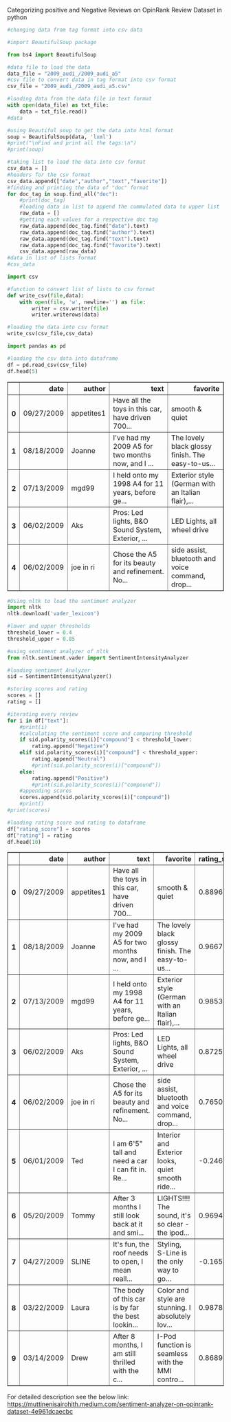 Categorizing positive and Negative Reviews on OpinRank Review Dataset in python


```python
#changing data from tag format into csv data

#import BeautifulSoup package

from bs4 import BeautifulSoup
```


```python
#data file to load the data
data_file = "2009_audi_/2009_audi_a5"
#csv file to convert data in tag format into csv format
csv_file = "2009_audi_/2009_audi_a5.csv"
```


```python
#loading data from the data file in text format
with open(data_file) as txt_file:
    data = txt_file.read()
#data
```


```python
#using Beautiful soup to get the data into html format
soup = BeautifulSoup(data, 'lxml')
#print("\nFind and print all the tags:\n")
#print(soup)

#taking list to load the data into csv format
csv_data = []
#headers for the csv format
csv_data.append(["date","author","text","favorite"])
#finding and printing the data of "doc" format
for doc_tag in soup.find_all("doc"):
    #print(doc_tag)
    #loading data in list to append the cummulated data to upper list
    raw_data = []
    #getting each values for a respective doc tag
    raw_data.append(doc_tag.find("date").text)
    raw_data.append(doc_tag.find("author").text)
    raw_data.append(doc_tag.find("text").text)
    raw_data.append(doc_tag.find("favorite").text)
    csv_data.append(raw_data)
#data in list of lists format
#csv_data
```


```python
import csv

#function to convert list of lists to csv format
def write_csv(file,data):
    with open(file, 'w', newline='') as file:
        writer = csv.writer(file)
        writer.writerows(data)
```


```python
#loading the data into csv format
write_csv(csv_file,csv_data)
```


```python
import pandas as pd
```


```python
#loading the csv data into dataframe
df = pd.read_csv(csv_file)
df.head(5)
```




<div>
<table border="1" class="dataframe">
  <thead>
    <tr style="text-align: right;">
      <th></th>
      <th>date</th>
      <th>author</th>
      <th>text</th>
      <th>favorite</th>
    </tr>
  </thead>
  <tbody>
    <tr>
      <th>0</th>
      <td>09/27/2009</td>
      <td>appetites1</td>
      <td>Have all the toys in this car, have driven 700...</td>
      <td>smooth &amp; quiet</td>
    </tr>
    <tr>
      <th>1</th>
      <td>08/18/2009</td>
      <td>Joanne</td>
      <td>I've had my 2009 A5 for two months now, and I ...</td>
      <td>The lovely black glossy finish. The easy-to-us...</td>
    </tr>
    <tr>
      <th>2</th>
      <td>07/13/2009</td>
      <td>mgd99</td>
      <td>I held onto my 1998 A4 for 11 years, before ge...</td>
      <td>Exterior style (German with an Italian flair),...</td>
    </tr>
    <tr>
      <th>3</th>
      <td>06/02/2009</td>
      <td>Aks</td>
      <td>Pros: Led lights, B&amp;O Sound System, Exterior, ...</td>
      <td>LED Lights, all wheel drive</td>
    </tr>
    <tr>
      <th>4</th>
      <td>06/02/2009</td>
      <td>joe in ri</td>
      <td>Chose the A5 for its beauty and refinement. No...</td>
      <td>side assist, bluetooth and voice command, drop...</td>
    </tr>
  </tbody>
</table>
</div>




```python
#Using nltk to load the sentiment analyzer
import nltk
nltk.download('vader_lexicon')
```



```python
#lower and upper thresholds
threshold_lower = 0.4
threshold_upper = 0.85
```


```python
#using sentiment analyzer of nltk
from nltk.sentiment.vader import SentimentIntensityAnalyzer

#loading sentiment Analyzer
sid = SentimentIntensityAnalyzer()

#storing scores and rating
scores = []
rating = []

#iterating every review
for i in df["text"]:
    #print(i)
    #calculating the sentiment score and comparing threshold
    if sid.polarity_scores(i)["compound"] < threshold_lower:
        rating.append("Negative")
    elif sid.polarity_scores(i)["compound"] < threshold_upper:
        rating.append("Neutral")
        #print(sid.polarity_scores(i)["compound"])
    else:
        rating.append("Positive")
        #print(sid.polarity_scores(i)["compound"])
    #appending scores
    scores.append(sid.polarity_scores(i)["compound"])
    #print()
#print(scores)

#loading rating score and rating to dataframe
df["rating_score"] = scores
df["rating"] = rating
df.head(10)
```




<div>
<table border="1" class="dataframe">
  <thead>
    <tr style="text-align: right;">
      <th></th>
      <th>date</th>
      <th>author</th>
      <th>text</th>
      <th>favorite</th>
      <th>rating_score</th>
      <th>rating</th>
    </tr>
  </thead>
  <tbody>
    <tr>
      <th>0</th>
      <td>09/27/2009</td>
      <td>appetites1</td>
      <td>Have all the toys in this car, have driven 700...</td>
      <td>smooth &amp; quiet</td>
      <td>0.8896</td>
      <td>Positive</td>
    </tr>
    <tr>
      <th>1</th>
      <td>08/18/2009</td>
      <td>Joanne</td>
      <td>I've had my 2009 A5 for two months now, and I ...</td>
      <td>The lovely black glossy finish. The easy-to-us...</td>
      <td>0.9667</td>
      <td>Positive</td>
    </tr>
    <tr>
      <th>2</th>
      <td>07/13/2009</td>
      <td>mgd99</td>
      <td>I held onto my 1998 A4 for 11 years, before ge...</td>
      <td>Exterior style (German with an Italian flair),...</td>
      <td>0.9853</td>
      <td>Positive</td>
    </tr>
    <tr>
      <th>3</th>
      <td>06/02/2009</td>
      <td>Aks</td>
      <td>Pros: Led lights, B&amp;O Sound System, Exterior, ...</td>
      <td>LED Lights, all wheel drive</td>
      <td>0.8725</td>
      <td>Positive</td>
    </tr>
    <tr>
      <th>4</th>
      <td>06/02/2009</td>
      <td>joe in ri</td>
      <td>Chose the A5 for its beauty and refinement. No...</td>
      <td>side assist, bluetooth and voice command, drop...</td>
      <td>0.7650</td>
      <td>Neutral</td>
    </tr>
    <tr>
      <th>5</th>
      <td>06/01/2009</td>
      <td>Ted</td>
      <td>I am 6'5" tall and need a car I can fit in. Re...</td>
      <td>Interior and Exterior looks, quiet smooth ride...</td>
      <td>-0.2467</td>
      <td>Negative</td>
    </tr>
    <tr>
      <th>6</th>
      <td>05/20/2009</td>
      <td>Tommy</td>
      <td>After 3 months I still look back at it and smi...</td>
      <td>LIGHTS!!!! The sound, it's so clear - the ipod...</td>
      <td>0.9694</td>
      <td>Positive</td>
    </tr>
    <tr>
      <th>7</th>
      <td>04/27/2009</td>
      <td>SLINE</td>
      <td>It's fun, the roof needs to open, I mean reall...</td>
      <td>Styling, S-Line is the only way to go...</td>
      <td>-0.1658</td>
      <td>Negative</td>
    </tr>
    <tr>
      <th>8</th>
      <td>03/22/2009</td>
      <td>Laura</td>
      <td>The body of this car is by far the best lookin...</td>
      <td>Color and style are stunning. I absolutely lov...</td>
      <td>0.9878</td>
      <td>Positive</td>
    </tr>
    <tr>
      <th>9</th>
      <td>03/14/2009</td>
      <td>Drew</td>
      <td>After 8 months, I am still thrilled with the c...</td>
      <td>I-Pod function is seamless with the MMI contro...</td>
      <td>0.8689</td>
      <td>Positive</td>
    </tr>
  </tbody>
</table>
</div>

For detailed description see the below link:
https://muttinenisairohith.medium.com/sentiment-analyzer-on-opinrank-dataset-4e961dcaecbc
